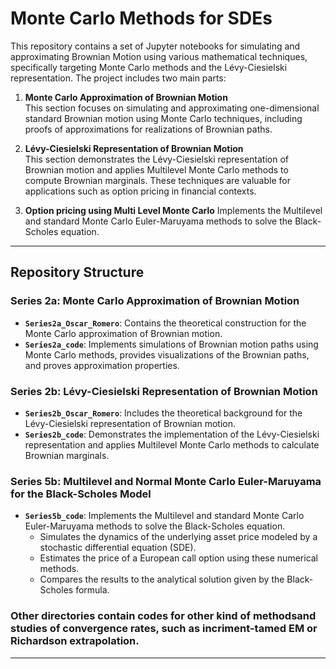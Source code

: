 # Monte Carlo Methods for SDEs

This repository contains a set of Jupyter notebooks for simulating and approximating Brownian Motion using various mathematical techniques, specifically targeting Monte Carlo methods and the Lévy-Ciesielski representation. The project includes two main parts:

1. **Monte Carlo Approximation of Brownian Motion**  
   This section focuses on simulating and approximating one-dimensional standard Brownian motion using Monte Carlo techniques, including proofs of approximations for realizations of Brownian paths.

2. **Lévy-Ciesielski Representation of Brownian Motion**  
   This section demonstrates the Lévy-Ciesielski representation of Brownian motion and applies Multilevel Monte Carlo methods to compute Brownian marginals. These techniques are valuable for applications such as option pricing in financial contexts.

3. **Option pricing using Multi Level Monte Carlo**
   Implements the Multilevel and standard Monte Carlo Euler-Maruyama methods to solve the Black-Scholes equation.

---

## Repository Structure

### Series 2a: Monte Carlo Approximation of Brownian Motion
- **`Series2a_Oscar_Romero`**: Contains the theoretical construction for the Monte Carlo approximation of Brownian motion.
- **`Series2a_code`**: Implements simulations of Brownian motion paths using Monte Carlo methods, provides visualizations of the Brownian paths, and proves approximation properties.

### Series 2b: Lévy-Ciesielski Representation of Brownian Motion
- **`Series2b_Oscar_Romero`**: Includes the theoretical background for the Lévy-Ciesielski representation of Brownian motion.
- **`Series2b_code`**: Demonstrates the implementation of the Lévy-Ciesielski representation and applies Multilevel Monte Carlo methods to calculate Brownian marginals.

### Series 5b: Multilevel and Normal Monte Carlo Euler-Maruyama for the Black-Scholes Model
- **`Series5b_code`**: Implements the Multilevel and standard Monte Carlo Euler-Maruyama methods to solve the Black-Scholes equation.
  - Simulates the dynamics of the underlying asset price modeled by a stochastic differential equation (SDE).
  - Estimates the price of a European call option using these numerical methods.
  - Compares the results to the analytical solution given by the Black-Scholes formula.

### Other directories contain codes for other kind of methodsand studies of convergence rates, such as incriment-tamed EM or Richardson extrapolation.

---
